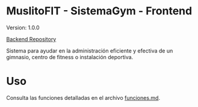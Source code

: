 # MuslitoFIT - SistemaGym - Frontend

Version: 1.0.0

[Backend Repository](https://github.com/riosGonzales/sisgym.git)

Sistema para ayudar en la administración eficiente y efectiva de un gimnasio, centro de fitness o instalación deportiva. 

# Uso

Consulta las funciones detalladas en el archivo [funciones.md](./funciones.md).
